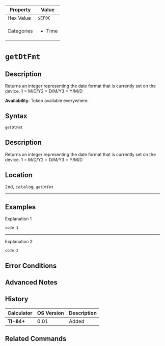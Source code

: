 | Property      | Value |
|---------------|-------|
| Hex Value     | `$EF0C`|
| Categories    | <ul><li>Time</li></ul> |

# `getDtFmt`

## Description
Returns an integer representing the date format that is currently set on the device.
1 = M/D/Y2 = D/M/Y3 = Y/M/D


<b>Availability</b>: Token available everywhere.

## Syntax
`getDtFmt`

## Description
Returns an integer representing the date format that is currently set on the device.
1 = M/D/Y2 = D/M/Y3 = Y/M/D

## Location
<kbd>2nd</kbd>, <kbd>catalog</kbd>, `getDtFmt`
<hr>

## Examples

Explanation 1
```ti-basic
code 1
```
---
Explanation 2
```ti-basic
code 2
```

## Error Conditions


## Advanced Notes


## History
| Calculator | OS Version | Description |
|------------|------------|-------------|
| <b>TI-84+</b> | 0.01 | Added

## Related Commands

    